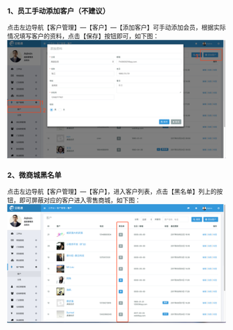 ### 1、员工手动添加客户（不建议）

点击左边导航【客户管理】—【客户】—【添加客户】可手动添加会员，根据实际情况填写客户的资料，点击【保存】按钮即可，如下图：![](/assets/khgl-kh.png)

### 2、微商城黑名单

点击左边导航【客户管理】—【客户】，进入客户列表，点击【黑名单】列上的按钮，即可屏蔽对应的客户进入零售商城，如下图：![](/assets/khgl-kh01.png)

